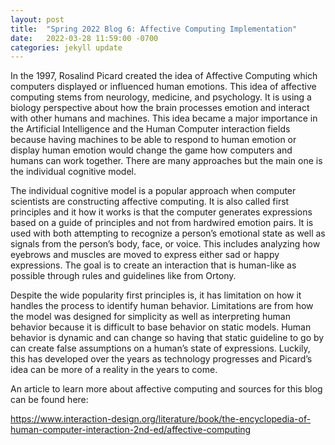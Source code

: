 ```yaml
---
layout: post
title:  "Spring 2022 Blog 6: Affective Computing Implementation"
date:   2022-03-28 11:59:00 -0700
categories: jekyll update
---
```

In the 1997, Rosalind Picard created the idea of Affective Computing which computers displayed or influenced human emotions. This idea of affective computing stems from neurology, medicine, and psychology. It is using a biology perspective about how the brain processes emotion and interact with other humans and machines. This idea became a major importance in the Artificial Intelligence and the Human Computer interaction fields because having machines to be able to respond to human emotion or display human emotion would change the game how computers and humans can work together. There are many approaches but the main one is the individual cognitive model.

The individual cognitive model is a popular approach when computer scientists are constructing affective computing. It is also called first principles and it how it works is that the computer generates expressions based on a guide of principles and not from hardwired emotion pairs. It is used with both attempting to recognize a person’s emotional state as well as signals from the person’s body, face, or voice. This includes analyzing how eyebrows and muscles are moved to express either sad or happy expressions. The goal is to create an interaction that is human-like as possible through rules and guidelines like from Ortony.

Despite the wide popularity first principles is, it has limitation on how it handles the process to identify human behavior. Limitations are from how the model was designed for simplicity as well as interpreting human behavior because it is difficult to base behavior on static models. Human behavior is dynamic and can change so having that static guideline to go by can create false assumptions on a human’s state of expressions. Luckily, this has developed over the years as technology progresses and Picard’s idea can be more of a reality in the years to come. 

An article to learn more about affective computing and sources for this blog can be found here:

https://www.interaction-design.org/literature/book/the-encyclopedia-of-human-computer-interaction-2nd-ed/affective-computing 
